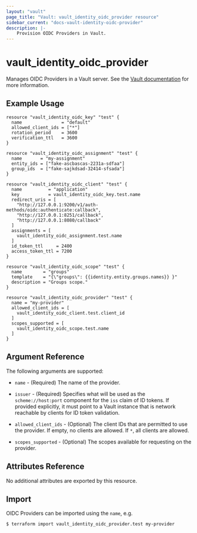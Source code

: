 ```yaml
---
layout: "vault"
page_title: "Vault: vault_identity_oidc_provider resource"
sidebar_current: "docs-vault-identity-oidc-provider"
description: |-
    Provision OIDC Providers in Vault.
---
```


# vault\_identity\_oidc\_provider

Manages OIDC Providers in a Vault server. See the [Vault documentation](https://www.vaultproject.io/api-docs/secret/identity/oidc-provider#create-or-update-an-assignment)
for more information.

## Example Usage

```hcl
resource "vault_identity_oidc_key" "test" {
  name               = "default"
  allowed_client_ids = ["*"]
  rotation_period    = 3600
  verification_ttl   = 3600
}

resource "vault_identity_oidc_assignment" "test" {
  name       = "my-assignment"
  entity_ids = ["fake-ascbascas-2231a-sdfaa"]
  group_ids  = ["fake-sajkdsad-32414-sfsada"]
}

resource "vault_identity_oidc_client" "test" {
  name          = "application"
  key           = vault_identity_oidc_key.test.name
  redirect_uris = [
    "http://127.0.0.1:9200/v1/auth-methods/oidc:authenticate:callback",
    "http://127.0.0.1:8251/callback",
    "http://127.0.0.1:8080/callback"
  ]
  assignments = [
    vault_identity_oidc_assignment.test.name
  ]
  id_token_ttl     = 2400
  access_token_ttl = 7200
}

resource "vault_identity_oidc_scope" "test" {
  name        = "groups"
  template    = "{\"groups\": {{identity.entity.groups.names}} }"
  description = "Groups scope."
}

resource "vault_identity_oidc_provider" "test" {
  name = "my-provider"
  allowed_client_ids = [
    vault_identity_oidc_client.test.client_id
  ]
  scopes_supported = [
    vault_identity_oidc_scope.test.name
  ]
}
```

## Argument Reference

The following arguments are supported:

* `name` - (Required) The name of the provider.

* `issuer` - (Required) Specifies what will be used as the `scheme://host:port`
  component for the `iss` claim of ID tokens. If provided explicitly, it must 
  point to a Vault instance that is network reachable by clients for ID token validation.

* `allowed_client_ids` - (Optional) The client IDs that are permitted to use the provider. 
  If empty, no clients are allowed. If `*`, all clients are allowed.

* `scopes_supported` - (Optional) The scopes available for requesting on the provider.

## Attributes Reference

No additional attributes are exported by this resource.

## Import

OIDC Providers can be imported using the `name`, e.g.

```
$ terraform import vault_identity_oidc_provider.test my-provider
```

